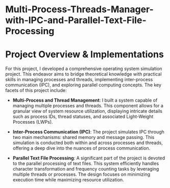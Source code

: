 # Multi-Process-Threads-Manager-with-IPC-and-Parallel-Text-File-Processing
# Project Overview & Implementations

For this project, I developed a comprehensive operating system simulation project. This endeavor aims to bridge theoretical knowledge with practical skills in managing processes and threads, implementing inter-process communication (IPC), and exploring parallel computing concepts. The key facets of this project include:

- **Multi-Process and Thread Management**: I built a system capable of managing multiple processes and threads. This component allows for a granular view of system resource utilization, displaying intricate details such as process IDs, thread statuses, and associated Light-Weight Processes (LWPs).
  
- **Inter-Process Communication (IPC)**: The project simulates IPC through two main mechanisms: shared memory and message passing. This simulation is conducted both within and across processes and threads, offering a deep dive into the nuances of process communication.
  
- **Parallel Text File Processing**: A significant part of the project is devoted to the parallel processing of text files. This system efficiently handles character transformation and frequency counting tasks by leveraging multiple threads or processes. The design focuses on minimizing execution time while maximizing resource utilization.
  
